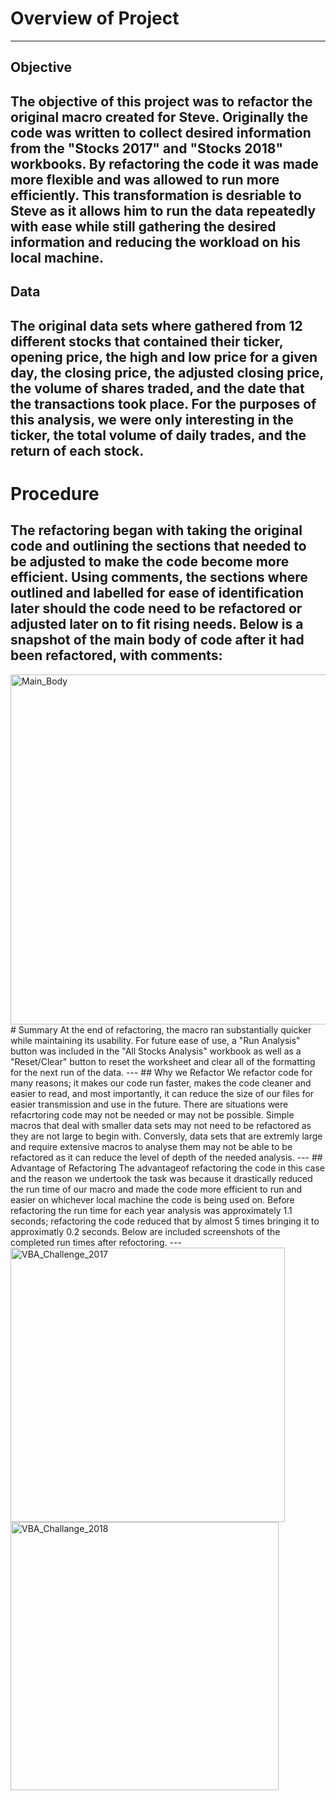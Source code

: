 # Overview of Project
---
## Objective
The objective of this project was to refactor the original macro created for Steve. Originally the code was written to collect desired information from the "Stocks 2017" and "Stocks 2018" workbooks. By refactoring the code it was made more flexible and was allowed to run more efficiently. This transformation is desriable to Steve as it allows him to run the data repeatedly with ease while still gathering the desired information and reducing the workload on his local machine.
---
## Data
The original data sets where gathered from 12 different stocks that contained their ticker, opening price, the high and low price for a given day, the closing price, the adjusted closing price, the volume of shares traded, and the date that the transactions took place. For the purposes of this analysis, we were only interesting in the ticker, the total volume of daily trades, and the return of each stock.
---
# Procedure
The refactoring began with taking the original code and outlining the sections that needed to be adjusted to make the code become more efficient. Using comments, the sections where outlined and labelled for ease of identification later should the code need to be refactored or adjusted later on to fit rising needs. Below is a snapshot of the main body of code after it had been refactored, with comments:
---
<img width="560" alt="Main_Body" src="https://user-images.githubusercontent.com/112291888/190880696-27dc7905-eea8-4b49-992d-71e93fc6cd7c.png">
# Summary
At the end of refactoring, the macro ran substantially quicker while maintaining its usability. For future ease of use, a "Run Analysis" button was included in the "All Stocks Analysis" workbook as well as a "Reset/Clear" button to reset the worksheet and clear all of the formatting for the next run of the data.
---
## Why we Refactor
We refactor code for many reasons; it makes our code run faster, makes the code cleaner and easier to read, and most importantly, it can reduce the size of our files for easier transmission and use in the future. There are situations were refacrtoring code may not be needed or may not be possible. Simple macros that deal with smaller data sets may not need to be refactored as they are not large to begin with. Conversly, data sets that are extremly large and require extensive macros to analyse them may not be able to be refactored as it can reduce the level of depth of the needed analysis. 
---
## Advantage of Refactoring 
The advantageof refactoring the code in this case and the reason we undertook the task was because it drastically reduced the run time of our macro and made the code more efficient to run and easier on whichever local machine the code is being used on. Before refactoring the run time for each year analysis was approximately 1.1 seconds; refactoring the code reduced that by almost 5 times bringing it to approximatly 0.2 seconds. Below are included screenshots of the completed run times after refoctoring.
---
<img width="439" alt="VBA_Challenge_2017" src="https://user-images.githubusercontent.com/112291888/190880899-5e753a8f-2324-488e-bc4b-692abe4d65bf.png">
<img width="429" alt="VBA_Challange_2018" src="https://user-images.githubusercontent.com/112291888/190880912-a9df84ae-8439-4494-ba07-05293d76dd36.png">
